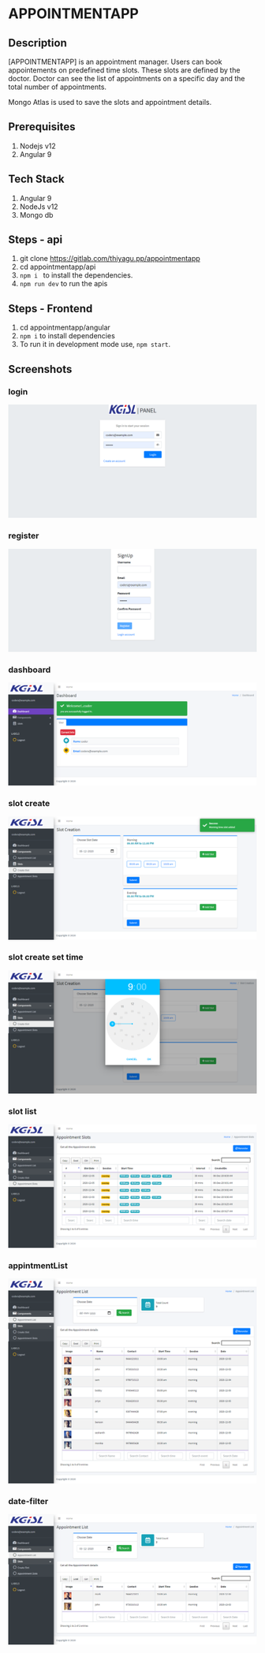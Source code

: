 # APPOINTMENTAPP

## Description
[APPOINTMENTAPP] is an appointment manager. Users can book appointements on predefined time slots. These slots are defined by the doctor. Doctor can see the list of appointments on a specific day and the total number of appointments. 

Mongo Atlas is used to save the slots and appointment details.

## Prerequisites
1. Nodejs v12
2. Angular 9

## Tech Stack
1. Angular 9
2. NodeJs  v12
3. Mongo db

## Steps - api
1. git clone https://gitlab.com/thiyagu.pp/appointmentapp
2. cd appointmentapp/api
3. `npm i ` to install the dependencies.
4. `npm run dev` to run the apis

## Steps - Frontend
1. cd appointmentapp/angular
2. `npm i` to install dependencies
3. To run it in development mode use, `npm start`.

## Screenshots

### login
![login](./screenshot/1.login.png)

### register
![register](./screenshot/2.signup.png)

### dashboard
![dashboard](./screenshot/3.dashboard.png)

### slot create
![slot create](./screenshot/4.slot.png)

### slot create set time
![slot create set time](./screenshot/5.slot-time.png)

### slot list
![slot list](./screenshot/6.slot-list.png)

### appintmentList
![appintmentList](./screenshot/7.appintmentList.png)

### date-filter
![date-filter](./screenshot/8.date-filter.png)